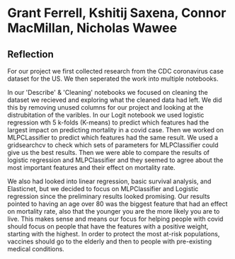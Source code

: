 # Grant Ferrell, Kshitij Saxena, Connor MacMillan, Nicholas Wawee
## Reflection
For our project we first collected research from the CDC coronavirus case dataset for the US. We then seperated the work into multiple notebooks. 

In our 'Describe' & 'Cleaning' notebooks we focused on cleaning the dataset we recieved and exploring what the cleaned data had left. We did this by removing unused columns for our project and looking at the distrubitation of the varibles. In our Logit notebook we used logistic regression wth 5 k-folds (K-means) to predict which features had the largest impact on predicting mortality in a covid case. Then we worked on MLPCLassifier to predict which features had the same result. We used a gridsearchcv to check which sets of parameters for MLPClassifier could give us the best results. Then we were able to compare the results of logistic regression and MLPClassifier and they seemed to agree about the most important features and their effect on mortality rate. 

We also had looked into linear regression, basic survival analysis, and Elasticnet, but we decided to focus on MLPClassifier and Logistic regression since the preliminary results looked promising. Our results pointed to having an age over 80 was the biggest feature that had an effect on mortality rate, also that the younger you are the more likely you are to live. This makes sense and means our focus for helping people with covid should focus on people that have the features with a positive weight, starting with the highest. In order to protect the most at-risk populations, vaccines should go to the elderly and then to people with pre-existing medical conditions.
